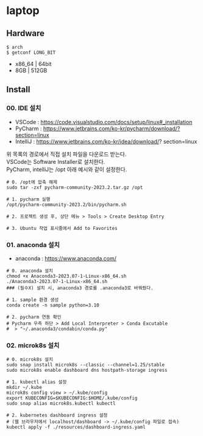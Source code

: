 # laptop
## Hardware
```
$ arch
$ getconf LONG_BIT
```
- x86_64 | 64bit
- 8GB | 512GB

## Install

### 00. IDE 설치
- VSCode : https://code.visualstudio.com/docs/setup/linux#_installation
- PyCharm : https://www.jetbrains.com/ko-kr/pycharm/download/?section=linux
- IntelliJ : https://www.jetbrains.com/ko-kr/idea/download/?
section=linux 

위 목록의 경로에서 직접 설치 파일을 다운로드 받는다.\
VSCode는 Software Installer로 설치한다.\
PyCharm, intelliJ는 /opt 아래 예시와 같이 설정한다.
```commandline
# 0. /opt에 압축 해제
sudo tar -zxf pycharm-community-2023.2.tar.gz /opt

# 1. pycharm 실행
/opt/pycharm-community-2023.2/bin/pycharm.sh

# 2. 프로젝트 생성 후, 상단 메뉴 > Tools > Create Desktop Entry 

# 3. Ubuntu 작업 표시줄에서 Add to Favorites
```

### 01. anaconda 설치
- anaconda : https://www.anaconda.com/
```commandline
# 0. anaconda 설치  
chmod +x Anaconda3-2023.07-1-Linux-x86_64.sh
./Anaconda3-2023.07-1-Linux-x86_64.sh
### (필수X) 설치 시, anaconda3 경로를 .anaconda3로 바꿔줬다.

# 1. sample 환경 생성 
conda create -n sample python=3.10

# 2. pycharm 연동 확인
# Pycharm 우측 하단 > Add Local Interpreter > Conda Excutable
#  > "~/.anaconda3/condabin/conda.py"
```

### 02. microk8s 설치 
```commandline
# 0. microk8s 설치
sudo snap install microk8s --classic --channel=1.25/stable
sudo microk8s enable dashboard dns hostpath-storage ingress

# 1. kubectl alias 설정
mkdir ~/.kube
microk8s config view > ~/.kube/config
export KUBECONFIG=$KUBECONFIG:$HOME/.kube/config
sudo snap alias microk8s.kubectl kubectl

# 2. kubernetes dashboard ingress 설정
# (웹 브라우저에서 localhost/dashboard -> ~/.kube/config 파일로 접속)
kubectl apply -f ./resources/dashboard-ingress.yaml
```

